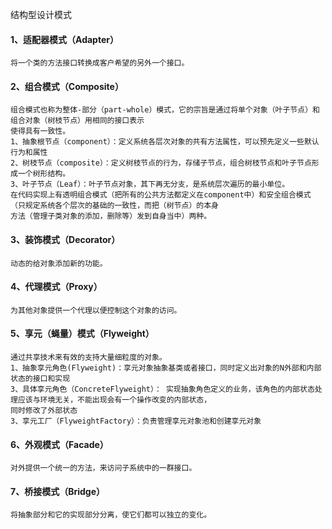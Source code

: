 结构型设计模式
#### 1、适配器模式（Adapter）
    将一个类的方法接口转换成客户希望的另外一个接口。
  
#### 2、组合模式（Composite）
    组合模式也称为整体-部分（part-whole）模式，它的宗旨是通过将单个对象（叶子节点）和组合对象（树枝节点）用相同的接口表示
    使得具有一致性。
    1、抽象根节点（component）：定义系统各层次对象的共有方法属性，可以预先定义一些默认行为和属性
    2、树枝节点（composite）：定义树枝节点的行为，存储子节点，组合树枝节点和叶子节点形成一个树形结构。
    3、叶子节点（Leaf）：叶子节点对象，其下再无分支，是系统层次遍历的最小单位。
    在代码实现上有透明组合模式（把所有的公共方法都定义在component中）和安全组合模式（只规定系统各个层次的基础的一致性，而把（树节点）的本身
    方法（管理子类对象的添加，删除等）发到自身当中）两种。
#### 3、装饰模式（Decorator）
    动态的给对象添加新的功能。

#### 4、代理模式（Proxy）
    为其他对象提供一个代理以便控制这个对象的访问。
  
#### 5、享元（蝇量）模式（Flyweight）
    通过共享技术来有效的支持大量细粒度的对象。
    1、抽象享元角色(Flyweight)：享元对象抽象基类或者接口，同时定义出对象的N外部和内部状态的接口和实现
    3、具体享元角色（ConcreteFlyweight）： 实现抽象角色定义的业务，该角色的内部状态处理应该与环境无关，不能出现会有一个操作改变的内部状态，
    同时修改了外部状态
    3、享元工厂（FlyweightFactory）：负责管理享元对象池和创建享元对象
#### 6、外观模式（Facade）
    对外提供一个统一的方法，来访问子系统中的一群接口。
  
#### 7、桥接模式（Bridge）
    将抽象部分和它的实现部分分离，使它们都可以独立的变化。
 